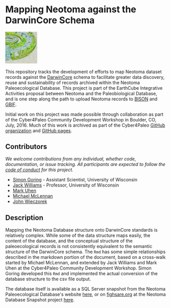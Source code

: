 # Mapping Neotoma against the DarwinCore Schema

<img src="c4pcdw.jpg" width="100">

This repository tracks the development of efforts to map Neotoma dataset records against the [DarwinCore](http://rs.tdwg.org/dwc/) schema to facilitate greater data discovery, reuse and sustainability of records archived within the Neotoma Paleoecological Database.  This project is part of the EarthCube Integrative Activities proposal between Neotoma and the Paleobiological Database, and is one step along the path to upload Neotoma records to [BISON](http://bison.usgs.ornl.gov/) and [GBIF](http://www.gbif.org/).

Initial work on this project was made possible through collaboration as part of the Cyber4Paleo Community Development Workshop in Boulder, CO, July, 2016.  Much of this work is archived as part of the Cyber4Paleo [GitHub organization](http://github.com/cyber4paleo) and [GitHub pages](cyber4paleo.github.io).

## Contributors

*We welcome contributions from any individual, whether code, documentation, or issue tracking.  All participants are expected to follow the [code of conduct](https://github.com/neotomadb/DwC-Mapping/blob/master/code_of_conduct.md) for this project.*

* [Simon Goring](http://simongoring.github.io) - Assistant Scientist, University of Wisconsin
* [Jack Williams](https://github.com/iceageecologist) - Professor, University of Wisconsin
* [Mark Uhen](http://github.com/markuhen)
* [Michael McLennan](https://github.com/mmcclenn)
* [John Wieczorek](http://github.com/tucotuco)

## Description

Mapping the Neotoma Database structure onto DarwinCore standards is relatively complex.  While some of the data structure maps easily, the content of the database, and the conceptual structure of the paleoecological records is not consistently equivalent to the semantic structure of the DarwinCore schema.  The `Rmd` has some simple relationships described in the markdown portion of the document, based on a cross-walk started by Michael McLennan, and extended by Jack Williams and Mark Uhen at the Cyber4Paleo Community Development Workshop.  Simon Goring developed this `Rmd` and implemented the actual conversion of the database structure to the csv file output.

The database itself is available as a SQL Server snapshot from the Neotoma Paleoecological Database's website [here](http://www.neotomadb.org/snapshots), or on [fighsare.org]() at the Neotoma Database Snapshot project [here](https://figshare.com/authors/Data_Backup_Neotoma_Paleoecological_Database/2741398).
